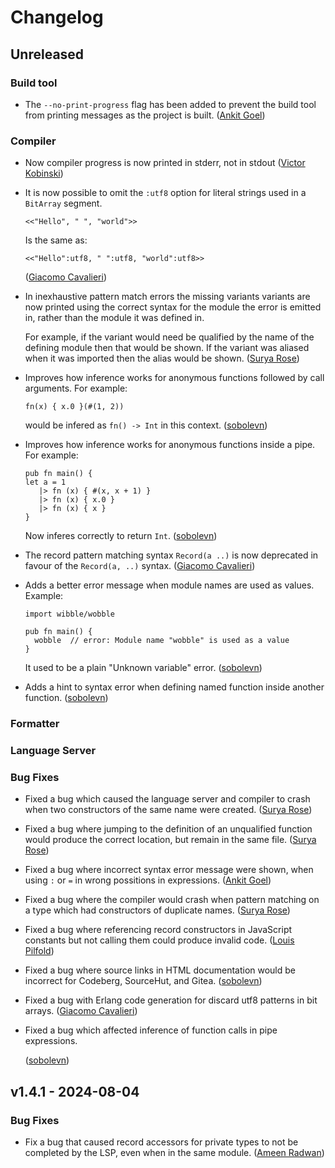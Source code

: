 # Changelog

## Unreleased

### Build tool

- The `--no-print-progress` flag has been added to prevent the build tool from
  printing messages as the project is built.
  ([Ankit Goel](https://github.com/crazymerlyn))

### Compiler

- Now compiler progress is now printed in stderr, not in stdout
([Victor Kobinski](https://github.com/vkobinski))

- It is now possible to omit the `:utf8` option for literal strings used in a
  `BitArray` segment.

  ```gleam
  <<"Hello", " ", "world">>
  ```

  Is the same as:

  ```gleam
  <<"Hello":utf8, " ":utf8, "world":utf8>>
  ```

  ([Giacomo Cavalieri](https://github.com/giacomocavalieri))

- In inexhaustive pattern match errors the missing variants variants are now
  printed using the correct syntax for the module the error is emitted in,
  rather than the module it was defined in.

  For example, if the variant would need be qualified by the name of the
  defining module then that would be shown. If the variant was aliased when it
  was imported then the alias would be shown.
  ([Surya Rose](https://github.com/gearsdatapacks))

- Improves how inference works for anonymous functions followed by call
  arguments. For example:

  ```gleam
  fn(x) { x.0 }(#(1, 2))
  ```

  would be infered as `fn() -> Int` in this context.
  ([sobolevn](https://github.com/sobolevn))

- Improves how inference works for anonymous functions inside a pipe.
  For example:

  ```gleam
  pub fn main() {
  let a = 1
     |> fn (x) { #(x, x + 1) }
     |> fn (x) { x.0 }
     |> fn (x) { x }
  }
  ```

  Now inferes correctly to return `Int`.
  ([sobolevn](https://github.com/sobolevn))

- The record pattern matching syntax `Record(a ..)` is now deprecated in favour
  of the `Record(a, ..)` syntax.
  ([Giacomo Cavalieri](https://github.com/giacomocavalieri))

- Adds a better error message when module names are used as values. Example:

  ```gleam
  import wibble/wobble

  pub fn main() {
    wobble  // error: Module name "wobble" is used as a value
  }
  ```

  It used to be a plain "Unknown variable" error.
  ([sobolevn](https://github.com/sobolevn))

- Adds a hint to syntax error when defining named function
  inside another function.
  ([sobolevn](https://github.com/sobolevn))

### Formatter

### Language Server

### Bug Fixes

- Fixed a bug which caused the language server and compiler to crash when
  two constructors of the same name were created.
  ([Surya Rose](https://github.com/GearsDatapacks))

- Fixed a bug where jumping to the definition of an unqualified function would
  produce the correct location, but remain in the same file.
  ([Surya Rose](https://github.com/gearsdatapacks))

- Fixed a bug where incorrect syntax error message were shown,
  when using `:` or `=` in wrong possitions in expressions.
  ([Ankit Goel](https://github.com/crazymerlyn))

- Fixed a bug where the compiler would crash when pattern matching on a type
  which had constructors of duplicate names.
  ([Surya Rose](https://github.com/gearsdatapacks))

- Fixed a bug where referencing record constructors in JavaScript constants but
  not calling them could produce invalid code.
  ([Louis Pilfold](https://github.com/lpil))

- Fixed a bug where source links in HTML documentation would be incorrect for
  Codeberg, SourceHut, and Gitea.
  ([sobolevn](https://github.com/sobolevn))

- Fixed a bug with Erlang code generation for discard utf8 patterns in bit
  arrays.
  ([Giacomo Cavalieri](https://github.com/giacomocavalieri))

- Fixed a bug which affected inference of function
  calls in pipe expressions.

  ([sobolevn](https://github.com/sobolevn))

## v1.4.1 - 2024-08-04

### Bug Fixes

- Fix a bug that caused record accessors for private types to not be completed
  by the LSP, even when in the same module.
  ([Ameen Radwan](https://github.com/Acepie))
